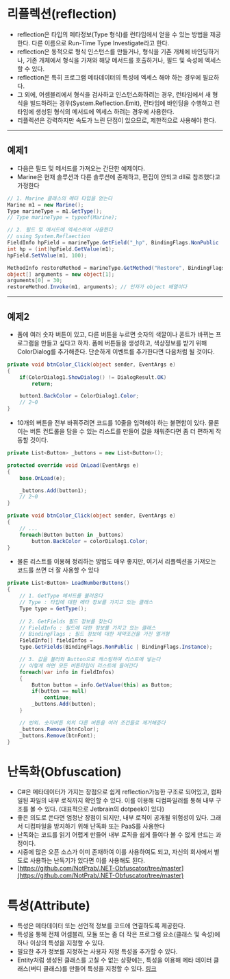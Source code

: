 # 리플렉션(reflection)

- reflection은 타입의 메타정보(Type 형식)를 런타임에서 얻을 수 있는 방법을 제공한다. 다른 이름으로 Run-Time Type Investigate라고 한다.
- reflection은 동적으로 형식 인스턴스를 만들거나, 형식을 기존 개체에 바인딩하거나, 기존 개체에서 형식을 가져와 해당 메서드를 호출하거나, 필드 및 속성에 엑세스 할 수 있다.
- reflection은 특히 프로그램 메타데이터의 특성에 엑세스 해야 하는 경우에 필요하다.
- 그 외에, 어셈블리에서 형식을 검사하고 인스턴스화하려는 경우, 런타임에서 새 형식을 빌드하려는 경우(System.Reflection.Emit), 런타임에 바인딩을 수행하고 런타임에 생성된 형식의 메서드에 엑세스 하려는 경우에 사용한다.
- 리플렉션은 강력하지만 속도가 느린 단점이 있으므로, 제한적으로 사용해야 한다.

---

## 예제1

- 다음은 필드 및 메서드를 가져오는 간단한 예제이다.
- Marine은 현재 솔루션과 다른 솔루션에 존재하고, 편집이 안되고 dll로 참조했다고 가정한다

```csharp
// 1. Marine 클래스의 메타 타입을 얻는다
Marine m1 = new Marine();
Type marineType = m1.GetType();
// Type marineType = typeof(Marine);

// 2. 필드 및 메서드에 엑세스하여 사용한다
// using System.Reflaection
FieldInfo hpField = marineType.GetField("_hp", BindingFlags.NonPublic | BindingFlags.Instance);
int hp = (int)hpField.GetValue(m1);
hpField.SetValue(m1, 100);

MethodInfo restoreMethod = marineType.GetMethod("Restore", BindingFlags.NonPublic | BindingFlags.Instance);
object[] arguments = new object[1];
arguments[0] = 30;
restoreMethod.Invoke(m1, arguments); // 인자가 object 배열이다
```

---

## 예제2

- 폼에 여러 숫자 버튼이 있고, 다른 버튼을 누르면 숫자의 색깔이나 폰트가 바뀌는 프로그램을 만들고 싶다고 하자. 폼에 버튼들을 생성하고, 색상정보를 받기 위해 ColorDialog를 추가해준다. 단순하게 이벤트를 추가한다면 다음처럼 될 것이다.

```csharp
private void btnColor_Click(object sender, EventArgs e)
{
	if(ColorDialog1.ShowDialog() != DialogResult.OK)
		return;

	button1.BackColor = ColorDialog1.Color;
	// 2~0
}
```

- 10개의 버튼을 전부 바꿔주려면 코드를 10줄을 입력해야 하는 불편함이 있다. 물론 이는 버튼 컨트롤을 담을 수 있는 리스트를 만들어 값을 채워준다면 좀 더 편하게 작동할 것이다.

```csharp
private List<Button> _buttons = new List<Button>();

protected override void OnLoad(EventArgs e)
{
	base.OnLoad(e);

	_buttons.Add(button1);
	// 2~0
}

private void btnColor_Click(object sender, EventArgs e)
{
	// ...
	foreach(Button button in _buttons)
		button.BackColor = colorDialog1.Color;
}
```

- 물론 리스트를 이용해 정리하는 방법도 매우 좋지만, 여기서 리플렉션을 가져오는 코드를 쓰면 더 잘 사용할 수 있다

```csharp
private List<Button> LoadNumberButtons()
{	
	// 1. GetType 메서드를 불러온다
	// Type : 타입에 대한 메타 정보를 가지고 있는 클래스
	Type type = GetType();
	
	// 2. GetFields 필드 정보를 찾는다
	// FieldInfo : 필드에 대한 정보를 가지고 있는 클래스
	// BindingFlags : 필드 정보에 대한 제약조건을 가진 열거형
	FieldInfo[] fieldInfos = 
	type.GetFields(BindingFlags.NonPublic | BindingFlags.Instance);

	// 3. 값을 불러와 Button으로 캐스팅하여 리스트에 넣는다
	// 이렇게 하면 모든 버튼타입이 리스트에 들어간다
	foreach(var info in fieldInfos)
	{
		Button button = info.GetValue(this) as Button;
		if(button == null)
			continue;
		_buttons.Add(button);
	}

	// 번외. 숫자버튼 외의 다른 버튼을 여러 조건들로 제거해준다
	_buttons.Remove(btnColor);
	_buttons.Remove(btnFont);
}
```

# 난독화(Obfuscation)

- C#은 메타데이터가 가지는 장점으로 쉽게 reflection가능한 구조로 되어있고, 컴파일된 파일의 내부 로직까지 확인할 수 있다. 이를 이용해 디컴파일러를 통해 내부 구조를 볼 수 있다. (대표적으로 Jetbrain의 dotpeek이 있다)
- 좋은 의도로 쓴다면 엄청난 장점이 되지만, 내부 로직이 공개될 위험성이 있다. 그래서 디컴파일을 방지하기 위해 난독화 또는 PaaS를 사용한다
- 난독화는 코드를 읽기 어렵게 만들어 내부 로직을 쉽게 들여다 볼 수 없게 만드는 과정이다.
- 시중에 많은 오픈 소스가 이미 존재하여 이를 사용하여도 되고, 자신의 회사에서 별도로 사용하는 난독기가 있다면 이를 사용해도 된다.
- [https://github.com/NotPrab/.NET-Obfuscator/tree/master](https://github.com/NotPrab/.NET-Obfuscator/tree/master)

# 특성(Attribute)

- 특성은 메타데이터 또는 선언적 정보를 코드에 연결하도록 제공한다.
- 특성을 통해 전체 어셈블리, 모듈 또는 좀 더 작은 프로그램 요소(클래스 및 속성)에 하나 이상의 특성을 지정할 수 있다.
- 필요한 추가 정보를 지정하는 사용자 지정 특성을 추가할 수 있다.
- Entity처럼 생성된 클래스를 고칠 수 없는 상황에는, 특성을 이용해 메타 데이터 클래스(버디 클래스)를 만들어 특성을 지정할 수 있다. [링크](https://github.com/dlehd333/TIL/blob/master/C%23/ASP.NET_WebAPI_2020-12-08.md)